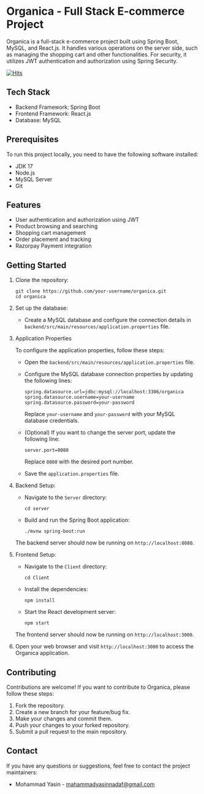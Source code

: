 # Organica - Full Stack E-commerce Project

Organica is a full-stack e-commerce project built using Spring Boot, MySQL, and React.js. It handles various operations on the server side, such as managing the shopping cart and other functionalities. For security, it utilizes JWT authentication and authorization using Spring Security.

<a href="https://hits.sh/github.com/vivekkakadiya/Organica"><img alt="Hits" src="https://hits.sh/github.com/vivekkakadiya/Organica.svg?label=Viewer%20Count&color=355C7D&labelColor=4083e9"/></a>
## Tech Stack

- Backend Framework: Spring Boot
- Frontend Framework: React.js
- Database: MySQL

## Prerequisites

To run this project locally, you need to have the following software installed:

- JDK 17
- Node.js
- MySQL Server
- Git

## Features

- User authentication and authorization using JWT
- Product browsing and searching
- Shopping cart management
- Order placement and tracking
- Razorpay Payment integration

## Getting Started

1. Clone the repository:

   ```shell
   git clone https://github.com/your-username/organica.git
   cd organica
   ```

2. Set up the database:

   - Create a MySQL database and configure the connection details in `backend/src/main/resources/application.properties` file. 

3. Application Properties

   To configure the application properties, follow these steps:

   - Open the `backend/src/main/resources/application.properties` file.

   - Configure the MySQL database connection properties by updating the following lines:

     ```
     spring.datasource.url=jdbc:mysql://localhost:3306/organica
     spring.datasource.username=your-username
     spring.datasource.password=your-password
     ```

     Replace `your-username` and `your-password` with your MySQL database credentials.

  
   - (Optional) If you want to change the server port, update the following line:

     ```
     server.port=8080
     ```

     Replace `8080` with the desired port number.

   - Save the `application.properties` file.

4. Backend Setup:

   - Navigate to the `Server` directory:

     ```shell
     cd server
     ```

   - Build and run the Spring Boot application:

     ```shell
     ./mvnw spring-boot:run
     ```

   The backend server should now be running on `http://localhost:8080`.

5. Frontend Setup:

   - Navigate to the `Client` directory:

     ```shell
     cd Client
     ```

   - Install the dependencies:

     ```shell
     npm install
     ```

   - Start the React development server:

     ```shell
     npm start
     ```

   The frontend server should now be running on `http://localhost:3000`.

6. Open your web browser and visit `http://localhost:3000` to access the Organica application.


## Contributing

Contributions are welcome! If you want to contribute to Organica, please follow these steps:

1. Fork the repository.
2. Create a new branch for your feature/bug fix.
3. Make your changes and commit them.
4. Push your changes to your forked repository.
5. Submit a pull request to the main repository.


## Contact

If you have any questions or suggestions, feel free to contact the project maintainers:

- Mohammad Yasin - mahammadyasinnadaf@gmail.com


